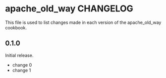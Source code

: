 # apache_old_way CHANGELOG

This file is used to list changes made in each version of the apache_old_way cookbook.

## 0.1.0

Initial release.

- change 0
- change 1
